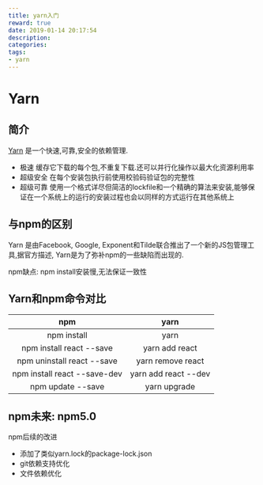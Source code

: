 ```yaml
---
title: yarn入门
reward: true
date: 2019-01-14 20:17:54
description:
categories:
tags:
- yarn
---
```


# Yarn

## 简介

[Yarn](https://yarn.org.cn/) 是一个快速,可靠,安全的依赖管理.

- 极速   缓存它下载的每个包,不重复下载.还可以并行化操作以最大化资源利用率
- 超级安全  在每个安装包执行前使用校验码验证包的完整性
- 超级可靠    使用一个格式详尽但简洁的lockfile和一个精确的算法来安装,能够保证在一个系统上的运行的安装过程也会以同样的方式运行在其他系统上

## 与npm的区别

Yarn 是由Facebook, Google, Exponent和Tilde联合推出了一个新的JS包管理工具,据官方描述, Yarn是为了弥补npm的一些缺陷而出现的.

npm缺点: npm install安装慢,无法保证一致性

## Yarn和npm命令对比

|              npm              |         yarn         |
| :---------------------------: | :------------------: |
|          npm install          |         yarn         |
|   npm install react --save    |    yarn add react    |
|  npm uninstall react --save   |  yarn remove react   |
| npm install react  --save-dev | yarn add react --dev |
|       npm update --save       |     yarn upgrade     |

## npm未来: npm5.0

npm后续的改进

- 添加了类似yarn.lock的package-lock.json
- git依赖支持优化
- 文件依赖优化